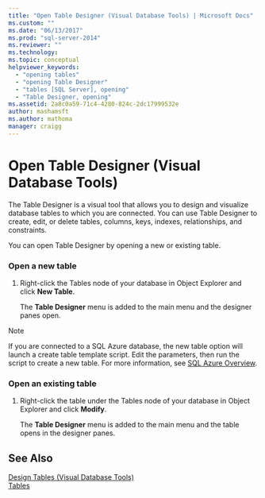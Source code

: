 ```yaml
---
title: "Open Table Designer (Visual Database Tools) | Microsoft Docs"
ms.custom: ""
ms.date: "06/13/2017"
ms.prod: "sql-server-2014"
ms.reviewer: ""
ms.technology:
ms.topic: conceptual
helpviewer_keywords: 
  - "opening tables"
  - "opening Table Designer"
  - "tables [SQL Server], opening"
  - "Table Designer, opening"
ms.assetid: 2a8c0a59-71c4-4280-824c-2dc17999532e
author: mashamsft
ms.author: mathoma
manager: craigg
---
```

# Open Table Designer (Visual Database Tools)
  The Table Designer is a visual tool that allows you to design and visualize database tables to which you are connected. You can use Table Designer to create, edit, or delete tables, columns, keys, indexes, relationships, and constraints.  
  
 You can open Table Designer by opening a new or existing table.  
  
### Open a new table  
  
1.  Right-click the Tables node of your database in Object Explorer and click **New Table**.  
  
     The **Table Designer** menu is added to the main menu and the designer panes open.  
  
> [!NOTE]  
>  If you are connected to a SQL Azure database, the new table option will launch a create table template script. Edit the parameters, then run the script to create a new table. For more information, see [SQL Azure Overview](https://go.microsoft.com/fwlink/?LinkId=163948).  
  
### Open an existing table  
  
1.  Right-click the table under the Tables node of your database in Object Explorer and click **Modify**.  
  
     The **Table Designer** menu is added to the main menu and the table opens in the designer panes.  
  
## See Also  
 [Design Tables &#40;Visual Database Tools&#41;](../ssms/visual-db-tools/visual-database-tools.md)   
 [Tables](../relational-databases/tables/tables.md)  
  
  

